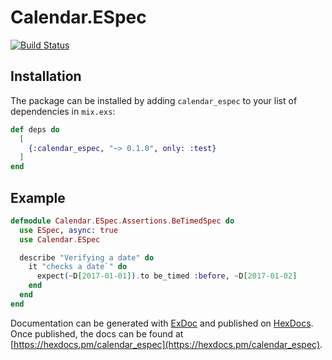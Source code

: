 # Calendar.ESpec
[![Build Status](https://travis-ci.org/bozydar/calendar_espec.svg?branch=master)](https://travis-ci.org/bozydar/calendar_espec)

## Installation

The package can be installed
by adding `calendar_espec` to your list of dependencies in `mix.exs`:

```elixir
def deps do
  [
    {:calendar_espec, "~> 0.1.0", only: :test}
  ]
end
```

## Example

```elixir
defmodule Calendar.ESpec.Assertions.BeTimedSpec do
  use ESpec, async: true
  use Calendar.ESpec

  describe "Verifying a date" do
    it "checks a date`" do
      expect(~D[2017-01-01]).to be_timed :before, ~D[2017-01-02]        
    end
  end
end
```


Documentation can be generated with [ExDoc](https://github.com/elixir-lang/ex_doc)
and published on [HexDocs](https://hexdocs.pm). Once published, the docs can
be found at [https://hexdocs.pm/calendar_espec](https://hexdocs.pm/calendar_espec).

